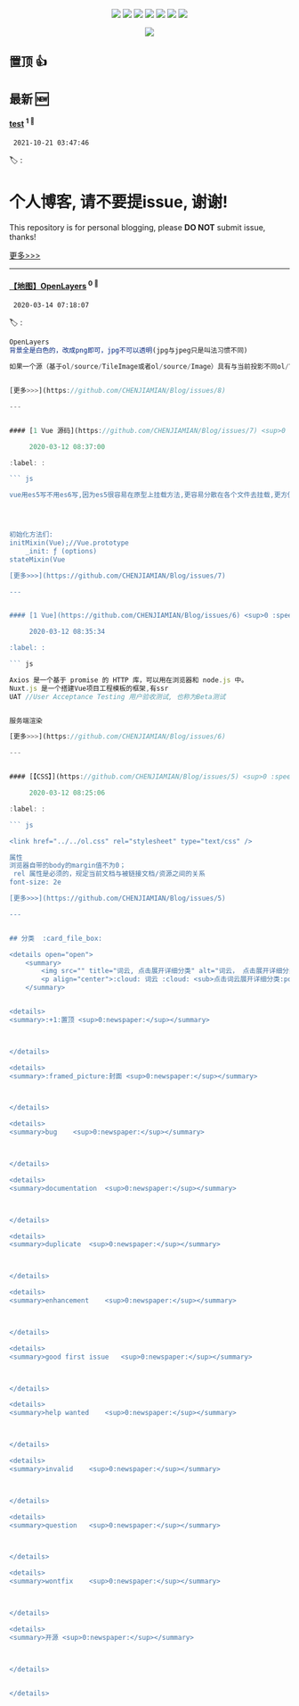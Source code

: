 

<p align='center'>
    <img src="https://badgen.net/badge/labels/12"/>
    <img src="https://badgen.net/github/issues/CHENJIAMIAN/Blog"/>
    <img src="https://badgen.net/badge/last-commit/2021-10-21 04:43:51"/>
    <img src="https://badgen.net/github/forks/CHENJIAMIAN/Blog"/>
    <img src="https://badgen.net/github/stars/CHENJIAMIAN/Blog"/>
    <img src="https://badgen.net/github/watchers/CHENJIAMIAN/Blog"/>
    <img src="https://badgen.net/github/release/CHENJIAMIAN/Blog"/>
</p>

<p align='center'>
    <a href="https://github.com/CHENJIAMIAN/visitor-count-badge">
        <img src="https://visitor-badge.glitch.me/badge?page_id=CHENJIAMIAN.Blog"/>
    </a>
</p>


## 置顶 :thumbsup: 
## 最新 :new: 

#### [test](https://github.com/CHENJIAMIAN/Blog/issues/9) <sup>1 :speech_balloon:</sup> 

	 2021-10-21 03:47:46

:label: : 

个人博客, 请**不要**提issue, 谢谢!
====================
This repository is for personal blogging, please **DO NOT** submit issue, thanks!


[更多>>>](https://github.com/CHENJIAMIAN/Blog/issues/9)

---


#### [【地图】OpenLayers](https://github.com/CHENJIAMIAN/Blog/issues/8) <sup>0 :speech_balloon:</sup> 

	 2020-03-14 07:18:07

:label: : 

``` js
OpenLayers
背景全是白色的，改成png即可，jpg不可以透明(jpg与jpeg只是叫法习惯不同)

如果一个源（基于ol/source/TileImage或者ol/source/Image）具有与当前投影不同ol/View的投影，则重新投影会在直接在浏览器中发生


[更多>>>](https://github.com/CHENJIAMIAN/Blog/issues/8)

---


#### [1 Vue 源码](https://github.com/CHENJIAMIAN/Blog/issues/7) <sup>0 :speech_balloon:</sup> 

	 2020-03-12 08:37:00

:label: : 

``` js

vue用es5写不用es6写,因为es5很容易在原型上挂载方法,更容易分散在各个文件去挂载,更方便维护




初始化方法们:
initMixin(Vue);//Vue.prototype
    _init: ƒ (options)
stateMixin(Vue

[更多>>>](https://github.com/CHENJIAMIAN/Blog/issues/7)

---


#### [1 Vue](https://github.com/CHENJIAMIAN/Blog/issues/6) <sup>0 :speech_balloon:</sup> 

	 2020-03-12 08:35:34

:label: : 

``` js

Axios 是一个基于 promise 的 HTTP 库，可以用在浏览器和 node.js 中。
Nuxt.js 是一个搭建Vue项目工程模板的框架,有ssr
UAT //User Acceptance Testing 用户验收测试, 也称为Beta测试


服务端渲染

[更多>>>](https://github.com/CHENJIAMIAN/Blog/issues/6)

---


#### [【CSS】](https://github.com/CHENJIAMIAN/Blog/issues/5) <sup>0 :speech_balloon:</sup> 

	 2020-03-12 08:25:06

:label: : 

``` js

<link href="../../ol.css" rel="stylesheet" type="text/css" />

属性
浏览器自带的body的margin值不为0；
 rel 属性是必须的，规定当前文档与被链接文档/资源之间的关系
font-size: 2e

[更多>>>](https://github.com/CHENJIAMIAN/Blog/issues/5)

---


## 分类  :card_file_box: 

<details open="open">
    <summary>
        <img src="" title="词云, 点击展开详细分类" alt="词云， 点击展开详细分类">
        <p align="center">:cloud: 词云 :cloud: <sub>点击词云展开详细分类:point_down: </sub></p>
    </summary>


<details>
<summary>:+1:置顶	<sup>0:newspaper:</sup></summary>



</details>

<details>
<summary>:framed_picture:封面	<sup>0:newspaper:</sup></summary>



</details>

<details>
<summary>bug	<sup>0:newspaper:</sup></summary>



</details>

<details>
<summary>documentation	<sup>0:newspaper:</sup></summary>



</details>

<details>
<summary>duplicate	<sup>0:newspaper:</sup></summary>



</details>

<details>
<summary>enhancement	<sup>0:newspaper:</sup></summary>



</details>

<details>
<summary>good first issue	<sup>0:newspaper:</sup></summary>



</details>

<details>
<summary>help wanted	<sup>0:newspaper:</sup></summary>



</details>

<details>
<summary>invalid	<sup>0:newspaper:</sup></summary>



</details>

<details>
<summary>question	<sup>0:newspaper:</sup></summary>



</details>

<details>
<summary>wontfix	<sup>0:newspaper:</sup></summary>



</details>

<details>
<summary>开源	<sup>0:newspaper:</sup></summary>



</details>


</details>    
